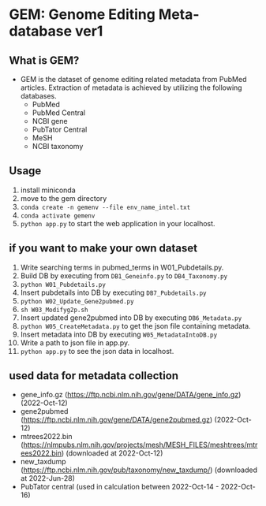 # GEM: Genome Editing Meta-database ver1
## What is GEM?
- GEM is the dataset of genome editing related metadata from PubMed articles. Extraction of metadata is achieved by utilizing the following databases. 
    - PubMed
    - PubMed Central
    - NCBI gene
    - PubTator Central
    - MeSH
    - NCBI taxonomy

## Usage
1. install miniconda
2. move to the gem directory
3. `conda create -n gemenv --file env_name_intel.txt`
4. `conda activate gemenv`
5. `python app.py` to start the web application in your localhost.

## if you want to make your own dataset
1. Write searching terms in pubmed_terms in W01_Pubdetails.py.
2. Build DB by executing from `DB1_Geneinfo.py` to `DB4_Taxonomy.py`
3. `python W01_Pubdetails.py`
4. Insert pubdetails into DB by executing `DB7_Pubdetails.py`
5. `python W02_Update_Gene2pubmed.py`
6. `sh W03_Modifyg2p.sh`
7. Insert updated gene2pubmed into DB by executing `DB6_Metadata.py`
8. `python W05_CreateMetadata.py` to get the json file containing metadata.
9. Insert metadata into DB by executing `W05_MetadataIntoDB.py`
10. Write a path to json file in app.py.
11. `python app.py` to see the json data in localhost.

## used data for metadata collection
- gene_info.gz (https://ftp.ncbi.nlm.nih.gov/gene/DATA/gene_info.gz) (2022-Oct-12)
- gene2pubmed (https://ftp.ncbi.nlm.nih.gov/gene/DATA/gene2pubmed.gz) (2022-Oct-12)
- mtrees2022.bin (https://nlmpubs.nlm.nih.gov/projects/mesh/MESH_FILES/meshtrees/mtrees2022.bin) (downloaded at 2022-Oct-12)
- new_taxdump (https://ftp.ncbi.nlm.nih.gov/pub/taxonomy/new_taxdump/) (downloaded at 2022-Jun-28)
- PubTator central (used in calculation between 2022-Oct-14 - 2022-Oct-16)